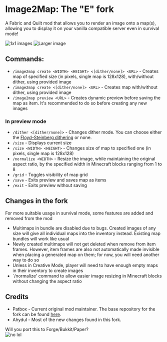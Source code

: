 # Image2Map: The "E" fork

A Fabric and Quilt mod that allows you to render an image onto a map(s), allowing you to display it on your vanilla compatible server even in survival mode!

![1x1 images](https://raw.githubusercontent.com/TheEssem/Image2Map/master/images.png)
![Larger image](https://imgur.com/qy8JF5B.png)

## Commands:
- `/image2map create <WIDTH> <HEIGHT> <[dither/none]> <URL>` - Creates map of specified size (in pixels, single map is 128x128), with/without dither, using provided image
- `/image2map create <[dither/none]> <URL>` - Creates map with/without dither, using provided image
- `/image2map preview <URL>` - Creates dynamic preview before saving the map as item. It's recommended to do so before creating any new images

### In preview mode
- `/dither <[dither/none]>` - Changes dither mode. You can choose either the [Floyd–Steinberg dithering](https://en.wikipedia.org/wiki/Floyd%E2%80%93Steinberg_dithering) or none.
- `/size` - Displays current size
- `/size <WIDTH> <HEIGHT>` - Changes size of map to specified one (in pixels, single map is 128x128)
- `/normalize <WIDTH>` - Resize the image, while maintaining the original aspect ratio, by the specified width in Minecraft blocks ranging from 1 to 8
- `/grid` - Toggles visibility of map grid
- `/save` - Exits preview and saves map as items
- `/exit` - Exits preview without saving

## Changes in the fork
For more suitable usage in survival mode, some features are added and removed from the mod
- Multimaps in bundle are disabled due to bugs. Created images of any size will give all individual maps into the inventory instead. Existing map bundles will work like usual
- Newly created multimaps will not get deleted when remove from item frames. However, item frames are also not automatically made invisible when placing a generated map on them; for now, you will need another way to do so
- Unless in Creative Mode, player will need to have enough empty maps in their inventory to create images
- `/normalize' command to allow easier image resizing in Minecraft blocks without changing the aspect ratio

## Credits
- Patbox - Current original mod maintainer. The base repository for the fork can be found [here](https://github.com/Patbox/Image2Map).
- Ahydul - Most of the new changes found in this fork.

Will you port this to Forge/Bukkit/Paper?  
   ![no lol](https://i.imgur.com/tf5W69k.png)
